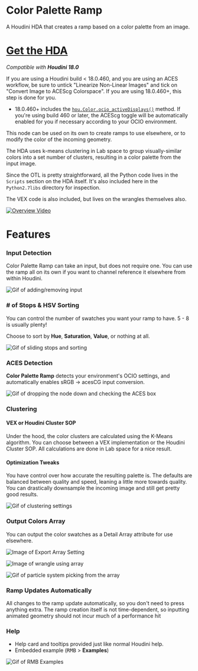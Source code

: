 # Color Palette Ramp
A Houdini HDA that creates a ramp based on a color palette from an image.

# [Get the HDA](https://github.com/jamesrobinsonvfx/colorpaletteramp/raw/0.5.0/source/otls/jamesr_colorpaletteramp.hda)

*Compatible with __Houdini 18.0__*

If you are using a Houdini build < 18.0.460, and you are using an ACES workflow,
be sure to untick "Linearize Non-Linear Images" and tick on "Convert Image to ACEScg Colorspace".
If you are using 18.0.460+, this step is done for you.

* 18.0.460+ includes the [`hou.Color.ocio_activeDisplays()`](https://www.sidefx.com/docs/houdini/hom/hou/Color.html)
method. If you're using build 460 or later, the ACEScg toggle
will be automatically enabled for you if necessary according to
your OCIO environment.

This node can be used on its own to create ramps to use elsewhere, or to modify
the color of the incoming geometry.

The HDA uses k-means clustering in Lab space to group visually-similar colors
into a set number of clusters, resulting in a color palette from the input image.

Since the OTL is pretty straightforward, all the Python code lives in the
``Scripts`` section on the HDA itself. It's also included here in the
``Python2.7libs`` directory for inspection.

The VEX code is also included, but lives on the wrangles themselves also.

[![Overview Video](https://github.com/jamesrobinsonvfx/colorpaletteramp/blob/master/docs/images/vimeo_screenshot.png)](https://vimeo.com/423896113 "Color Palette Ramp Demo")

# Features

### Input Detection
Color Palette Ramp can take an input, but does not require one. You can use the
ramp all on its own if you want to channel reference it elsewhere from within
Houdini.

![Gif of adding/removing input](https://github.com/jamesrobinsonvfx/colorpaletteramp/blob/master/docs/images/auto_input.gif)

### \# of Stops & HSV Sorting
You can control the number of swatches you want your ramp to have. 5 - 8 is
usually plenty!

Choose to sort by __Hue__, __Saturation__, __Value__, or nothing at all.

![Gif of sliding stops and sorting](https://github.com/jamesrobinsonvfx/colorpaletteramp/blob/master/docs/images/stops_and_sort.gif)

### ACES Detection
__Color Palette Ramp__ detects your environment's OCIO settings, and automatically
enables sRGB -> acesCG input conversion.

![Gif of dropping the node down and checking the ACES box](https://github.com/jamesrobinsonvfx/colorpaletteramp/blob/master/docs/images/aces_detect.gif)

### Clustering
#### VEX or Houdini Cluster SOP
Under the hood, the color clusters are calculated using the K-Means algorithm.
You can choose between a VEX implementation or the Houdini Cluster SOP. All
calculations are done in Lab space for a nice result.

#### Optimization Tweaks
You have control over how accurate the resulting palette is. The defaults are
balanced between quality and speed, leaning a little more towards quality. You
can drastically downsample the incoming image and still get pretty good results.

![Gif of clustering settings](https://github.com/jamesrobinsonvfx/colorpaletteramp/blob/master/docs/images/cluster_settings.gif)

### Output Colors Array
You can output the color swatches as a Detail Array attribute for use elsewhere.

![Image of Export Array Setting](https://github.com/jamesrobinsonvfx/colorpaletteramp/blob/master/docs/images/export_array1.png)

![Image of wrangle using array](https://github.com/jamesrobinsonvfx/colorpaletteramp/blob/master/docs/images/export_array2.png)

![Gif of particle system picking from the array](https://github.com/jamesrobinsonvfx/colorpaletteramp/blob/master/docs/images/export_array3.gif)

### Ramp Updates Automatically
All changes to the ramp update automatically, so you don't need to press anything
extra. The ramp creation itself is not time-dependent, so inputting animated geometry should not incur much of a performance hit


### Help
* Help card and tooltips provided just like normal Houdini help.
* Embedded example (<kbd>RMB</kbd> > __Examples__)

![Gif of RMB Examples](https://github.com/jamesrobinsonvfx/colorpaletteramp/blob/master/docs/images/embedded_example.gif)


